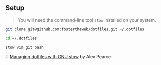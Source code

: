 ## Setup

> You will need the command-line tool `stow` installed on your system.

```bash
git clone git@github.com:fostertheweb/dotfiles.git ~/.dotfiles
```

```bash
cd ~/.dotfiles
```

```bash
stow vim git bash
```

💡
[Managing dotfiles with GNU stow](https://alexpearce.me/2016/02/managing-dotfiles-with-stow/) by Alex Pearce
